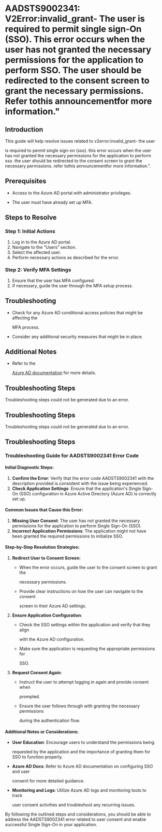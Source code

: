 # AADSTS9002341: V2Error:invalid\_grant- The user is required to permit single sign-On (SSO). This error occurs when the user has not granted the necessary permissions for the application to perform SSO. The user should be redirected to the consent screen to grant the necessary permissions. Refer tothis announcementfor more information."


## Introduction

This guide will help resolve issues related to v2error:invalid\_grant- the user

is required to permit single sign-on (sso). this error occurs when the user has
not granted the necessary permissions for the application to perform sso. the
user should be redirected to the consent screen to grant the necessary
permissions. refer tothis announcementfor more information.".


## Prerequisites


* Access to the Azure AD portal with administrator privileges.

* The user must have already set up MFA.


## Steps to Resolve


### Step 1: Initial Actions

1. Log in to the Azure AD portal.
2. Navigate to the "Users" section.
3. Select the affected user.
4. Perform necessary actions as described for the error.


### Step 2: Verify MFA Settings

1. Ensure that the user has MFA configured.
2. If necessary, guide the user through the MFA setup process.


## Troubleshooting


* Check for any Azure AD conditional access policies that might be affecting the

  MFA process.

* Consider any additional security measures that might be in place.


## Additional Notes


* Refer to the

  [Azure AD 
documentation](https://learn.microsoft.com/en-us/azure/active-directory/)
  for more details.


## Troubleshooting Steps

Troubleshooting steps could not be generated due to an error.


## Troubleshooting Steps

Troubleshooting steps could not be generated due to an error.


## Troubleshooting Steps


### Troubleshooting Guide for AADSTS9002341 Error Code


#### Initial Diagnostic Steps:

1. **Confirm the Error**: Verify that the error code AADSTS9002341 with the
   description provided is consistent with the issue being experienced.
2. **Check Application Settings**: Ensure that the application's Single Sign-On
   (SSO) configuration in Azure Active Directory (Azure AD) is correctly set up.


#### Common Issues that Cause this Error:

1. **Missing User Consent**: The user has not granted the necessary permissions
   for the application to perform Single Sign-On (SSO).
2. **Incorrect Application Permissions**: The application might not have been
   granted the required permissions to initialize SSO.


#### Step-by-Step Resolution Strategies:

1. **Redirect User to Consent Screen**:

   * When the error occurs, guide the user to the consent screen to grant the

     necessary permissions.
   * Provide clear instructions on how the user can navigate to the consent

     screen in their Azure AD settings.

2. **Ensure Application Configuration**:

   * Check the SSO settings within the application and verify that they align

     with the Azure AD configuration.
   * Make sure the application is requesting the appropriate permissions for

     SSO.

3. **Request Consent Again**:
   * Instruct the user to attempt logging in again and provide consent when

     prompted.
   * Ensure the user follows through with granting the necessary permissions

     during the authentication flow.


#### Additional Notes or Considerations:


* **User Education**: Encourage users to understand the permissions being

  requested by the application and the importance of granting them for SSO to
  function properly.

* **Azure AD Docs**: Refer to Azure AD documentation on configuring SSO and user

  consent for more detailed guidance.

* **Monitoring and Logs**: Utilize Azure AD logs and monitoring tools to track

  user consent activities and troubleshoot any recurring issues.

By following the outlined steps and considerations, you should be able to
address the AADSTS9002341 error related to user consent and enable successful
Single Sign-On in your application.